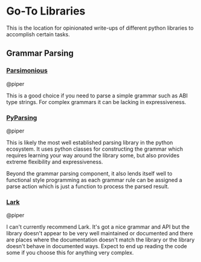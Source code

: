 # Go-To Libraries

This is the location for opinionated write-ups of different python libraries to
accomplish certain tasks.


## Grammar Parsing

### [Parsimonious](https://github.com/erikrose/parsimonious)

@piper

This is a good choice if you need to parse a simple grammar such as ABI type
strings.  For complex grammars it can be lacking in expressiveness.


### [PyParsing](https://pyparsing-docs.readthedocs.io/en/latest/)

@piper

This is likely the most well established parsing library in the python
ecosystem.  It uses python classes for constructing the grammar which requires
learning your way around the library some, but also provides extreme
flexibility and expressiveness.

Beyond the grammar parsing component, it also lends itself well to functional
style programming as each grammar rule can be assigned a parse action which is
just a function to process the parsed result.


### [Lark](https://github.com/lark-parser/lark)

@piper

I can't currently recommend Lark.  It's got a nice grammar and API but the
library doesn't appear to be very well maintained or documented and there are
places where the documentation doesn't match the library or the library doesn't
behave in documented ways.  Expect to end up reading the code some if you
choose this for anything very complex.
